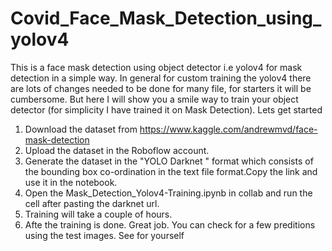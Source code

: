 # Covid_Face_Mask_Detection_using_yolov4
 This is a face mask detection using object detector i.e yolov4 for mask detection in a simple way.
In general for custom training the yolov4 there are lots of changes needed to be done for many file, for starters it will be cumbersome.
But here I will show you a smile way to train your object detector (for simplicity I have trained it on Mask Detection).
Lets get started
1. Download the dataset from <a>https://www.kaggle.com/andrewmvd/face-mask-detection<a> 
2. Upload the dataset in the Roboflow account.
3. Generate the dataset in the "YOLO Darknet " format which consists of the bounding box co-ordination in the text file format.Copy the link and use it in the notebook.
4. Open the Mask_Detection_Yolov4-Training.ipynb in collab and run the cell after pasting the darknet url.
5. Training will take a couple of hours.
6. Afte the training is done. Great job.
You can check for a few preditions using the test images. See for yourself
